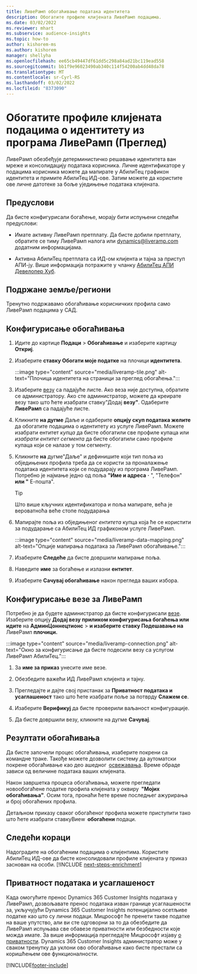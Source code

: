 ```yaml
---
title: ЛивеРамп обогаћивање података идентитета
description: Обогатите профиле клијената ЛивеРамп подацима.
ms.date: 03/02/2022
ms.reviewer: mhart
ms.subservice: audience-insights
ms.topic: how-to
author: kishorem-ms
ms.author: kishorem
manager: shellyha
ms.openlocfilehash: ee65cb49447df61dd5c298a84ad21bc119ead558
ms.sourcegitcommit: bb1f9e96023490ab340c114f54200ab4dd48da78
ms.translationtype: MT
ms.contentlocale: sr-Cyrl-RS
ms.lasthandoff: 03/02/2022
ms.locfileid: "8373090"
---
```

# <a name="enrich-customer-profiles-with-identity-data-from-liveramp-preview"></a>Обогатите профиле клијената подацима о идентитету из програма ЛивеРамп (Преглед) 

ЛивеРамп обезбеђује детерминистичко решавање идентитета ван мреже и консолидацију података корисника. Личне идентификаторе у подацима корисника можете да мапирате у АбилиТец графикон идентитета и примите АбилиТец ИД-ове. Затим можете да користите ове личне датотеке за боље уједињење података клијената. 

## <a name="prerequisites"></a>Предуслови 

Да бисте конфигурисали богаћење, морају бити испуњени следећи предуслови: 

- Имате активну ЛивеРамп претплату. Да бисте добили претплату, обратите се тиму ЛивеРамп налога или [dynamics@liveramp.com](mailto:dynamics@liveramp.com) додатним информацијама.   

- Активна АбилиТец претплата са ИД-ом клијента и тајна за приступ АПИ-ју. Више информација потражите у чланку [АбилиТец АПИ Девелопер Хуб](https://developers.liveramp.com/abilitec-api/). 

## <a name="supported-countriesregions"></a>Подржане земље/региони 

Тренутно подржавамо обогаћивање корисничких профила само ЛивеРамп подацима у САД. 

## <a name="configure-the-enrichment"></a>Конфигурисање обогаћивања 

1. Идите до картице **Подаци** > **Обогаћивање** и изаберите картицу **Откриј**. 

1. Изаберите **ставку Обогати моје податке** на плочици **идентитета**. 

   :::image type="content" source="media/liveramp-tile.png" alt-text="Плочица идентитета на страници за преглед обогаћења.":::

1. Изаберите [везу](connections.md) са падајуће листе. Ако веза није доступна, обратите се администратору. Ако сте администратор, можете да креирате везу тако што ћете изабрати ставку"Додај **везу"**. Одаберите **ЛивеРамп** са падајуће листе. 

1. Кликните **на дугме** Даље и одаберите **опцију скуп података желите** да обогатите подацима о идентитету из услуге ЛивеРамп. Можете изабрати ентитет *купца* да бисте обогатили све профиле купаца или *изабрати ентитет сегмента* да бисте обогатили само профиле купаца који се налазе у том сегменту. 

1. Кликните **на** дугме"Даље" и дефинишите који тип поља из обједињених профила треба да се користи за проналажење података идентитета који се подударају из програма ЛивеРамп. Потребно је најмање једно од поља **"Име и адреса** **·** ", "Телефон" **или "** Е-пошта". 

   > [!TIP]
   > Што више кључних идентификатора и поља мапирате, већа је вероватноћа веће стопе подударања 

1. Мапирајте поља из обједињеног *ентитета* купца која ће се користити за подударање са АбилиТец ИД графиконом услуге ЛивеРамп. 

   :::image type="content" source="media/liveramp-data-mapping.png" alt-text="Опције мапирања података за ЛивеРамп обогаћивање.":::

1. Изаберите **Следеће** да бисте довршили мапирање поља. 

1. Наведите **име** за богаћење и излазни **ентитет**. 

1. Изаберите **Сачувај обогаћивање** након прегледа ваших избора. 

## <a name="configure-the-connection-for-liveramp"></a>Конфигурисање везе за ЛивеРамп 

Потребно је да будете администратор да бисте конфигурисали [везе](connections.md). Изаберите опцију **Додај везу приликом конфигурисања богаћења или идите** на **АдминЦоннецтионс** > **и изаберите** **ставку Подешавање на** ЛивеРамп **плочици.** 

:::image type="content" source="media/liveramp-connection.png" alt-text="Окно за конфигурисање да бисте подесили везу са услугом ЛивеРамп АбилиТец.":::

1. За **име за приказ** унесите име везе. 

1. Обезбедите важећи ИД ЛивеРамп клијента и тајну. 

1. Прегледајте и дајте свој пристанак за **Приватност података и усаглашеност** тако што ћете изабрати поље за потврду **Слажем се**. 

1. Изаберите **Верификуј** да бисте проверили ваљаност конфигурације. 

1. Да бисте довршили везу, кликните на дугме **Сачувај**. 

## <a name="enrichment-results"></a>Резултати обогаћивања 

Да бисте започели процес обогаћивања, изаберите покрени са командне траке. Такође можете дозволити систему да аутоматски покрене обогаћивање као део ашедног  [освежавања](system.md#schedule-tab). Време обраде зависи од величине података ваших клијената. 

Након завршетка процеса обогаћивања, можете прегледати новообогаћене податке профила клијената у оквиру  **"Мојих обогаћивања"**. Осим тога, пронаћи ћете време последњег ажурирања и број обогаћених профила. 

Детаљном приказу сваког обогаћеног профила можете приступити тако што ћете изабрати ставкуВиеw  **обогаћени** подаци. 

## <a name="next-steps"></a>Следећи кораци

Надоградите на обогаћеним подацима о клијентима. Користите АбилиТец ИД-ове да бисте консолидовали профиле клијената у приказ заснован на особи. 
[!INCLUDE [next-steps-enrichment](../includes/next-steps-enrichment.md)]

## <a name="data-privacy-and-compliance"></a>Приватност података и усаглашеност 

Када омогућите пренос Dynamics 365 Customer Insights података у ЛивеРамп, дозвољавате пренос података изван границе усаглашености за, укључујући Dynamics 365 Customer Insights потенцијално осетљиве податке као што су лични подаци. Мицрософт ће пренети такве податке на ваше упутство, али ви сте одговорни за то да обезбедите да ЛивеРамп испуњава све обавезе приватности или безбедности које можда имате. За више информација прегледајте Мицрософт изјаву [о приватности](https://go.microsoft.com/fwlink/?linkid=396732). Dynamics 365 Customer Insights администратор може у сваком тренутку да уклони ово обогаћивање како бисте престали са коришћењем ове функционалности. 


[!INCLUDE[footer-include](../includes/footer-banner.md)]
